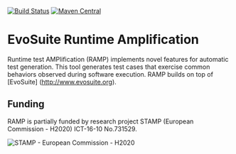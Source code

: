 [![Build Status](https://travis-ci.com/STAMP-project/evosuite-ramp.svg?branch=master)](https://travis-ci.com/STAMP-project/evosuite-ramp)
[![Maven Central](https://img.shields.io/maven-central/v/eu.stamp-project/evosuite.svg?label=Maven%20Central)](https://search.maven.org/search?q=g:%22eu.stamp-project%22%20AND%20a:%22evosuite%22)

# EvoSuite Runtime Amplification

Runtime test AMPlification (RAMP) implements novel features for automatic test generation. This tool generates test cases that exercise common behaviors observed during software execution. RAMP builds on top of [EvoSuite] (http://www.evosuite.org).

## Funding

RAMP is partially funded by research project STAMP (European Commission - H2020) ICT-16-10 No.731529.

![STAMP - European Commission - H2020](https://raw.githubusercontent.com/STAMP-project/botsing/master/docs/assets/logo_readme_md.png)


